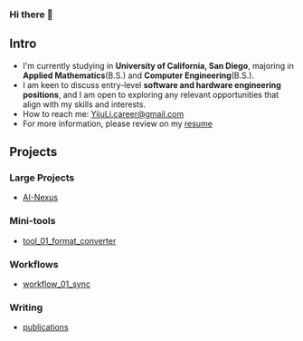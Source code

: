### Hi there 👋

## Intro
- I'm currently studying in **University of California, San Diego**, majoring in **Applied Mathematics**(B.S.) and **Computer Engineering**(B.S.).
- I am keen to discuss entry-level **software and hardware engineering positions**, and I am open to exploring any relevant opportunities that align with my skills and interests.
- How to reach me: YijuLi.career@gmail.com
- For more information, please review on my [resume](https://yijuli.info)

## Projects

### Large Projects
- [AI-Nexus](https://github.com/Yiju-Li-dev/AI-Nexus)
### Mini-tools
- [tool_01_format_converter](https://github.com/Yiju-Li-dev/tool_01_format_converter)
### Workflows
- [workflow_01_sync](https://github.com/Yiju-Li-dev/workflow_01_sync)
### Writing
- [publications](https://github.com/Yiju-Li-dev/publications)
